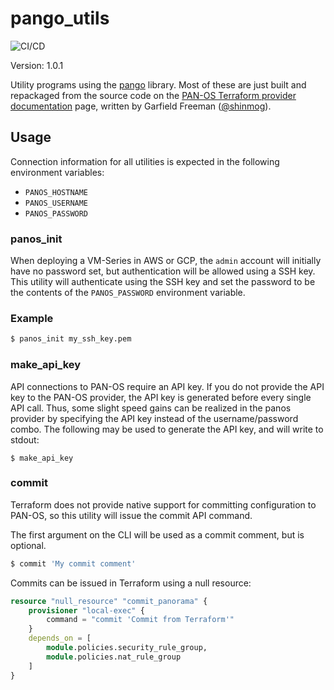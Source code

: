# pango_utils

![CI/CD](https://github.com/mrichardson03/pango_utils/workflows/CI/CD/badge.svg)

Version: 1.0.1

Utility programs using the [pango](https://github.com/PaloAltoNetworks/pango) library.
Most of these are just built and repackaged from the source code on the 
[PAN-OS Terraform provider documentation](https://registry.terraform.io/providers/PaloAltoNetworks/panos/latest/docs)
page, written by Garfield Freeman ([@shinmog](https://github.com/shinmog)).

## Usage

Connection information for all utilities is expected in the following environment
variables:

- `PANOS_HOSTNAME`
- `PANOS_USERNAME`
- `PANOS_PASSWORD`

### panos_init

When deploying a VM-Series in AWS or GCP, the `admin` account will initially have no
password set, but authentication will be allowed using a SSH key.  This utility will
authenticate using the SSH key and set the password to be the contents of the
`PANOS_PASSWORD` environment variable.

### Example

```bash
$ panos_init my_ssh_key.pem
```

### make_api_key

API connections to PAN-OS require an API key. If you do not provide the API key to the
PAN-OS provider, the API key is generated before every single API call. Thus, some
slight speed gains can be realized in the panos provider by specifying the API key
instead of the username/password combo. The following may be used to generate the API
key, and will write to stdout:

```
$ make_api_key
```

### commit

Terraform does not provide native support for committing configuration to PAN-OS, so
this utility will issue the commit API command.

The first argument on the CLI will be used as a commit comment, but is optional.

```bash
$ commit 'My commit comment'
```

Commits can be issued in Terraform using a null resource:

```terraform
resource "null_resource" "commit_panorama" {
    provisioner "local-exec" {
        command = "commit 'Commit from Terraform'"
    }
    depends_on = [
        module.policies.security_rule_group,
        module.policies.nat_rule_group
    ]
}
```
